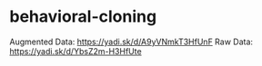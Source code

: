 # behavioral-cloning

Augmented Data: https://yadi.sk/d/A9yVNmkT3HfUnF
Raw       Data: https://yadi.sk/d/YbsZ2m-H3HfUte
